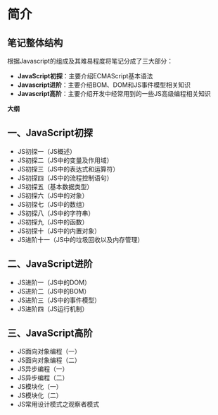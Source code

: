 # 简介

## 笔记整体结构
根据Javascript的组成及其难易程度将笔记分成了三大部分：
- **JavaScript初探**：主要介绍ECMAScript基本语法
- **Javascript进阶**：主要介绍BOM、DOM和JS事件模型相关知识
- **Javascript高阶**：主要介绍开发中经常用到的一些JS高级编程相关知识

**大纲**   
## 一、JavaScript初探
- JS初探一（JS概述）
- JS初探二（JS中的变量及作用域）
- JS初探三（JS中的表达式和运算符）
- JS初探四（JS中的流程控制语句）
- JS初探五（基本数据类型）
- JS初探六（JS中的对象）
- JS初探七（JS中的数组）
- JS初探八（JS中的字符串）
- JS初探九（JS中的函数）
- JS初探十（JS中的内置对象）
- JS进阶十一（JS中的垃圾回收以及内存管理）
## 二、JavaScript进阶
- JS进阶一（JS中的DOM）
- JS进阶二（JS中的BOM）
- JS进阶三（JS中的事件模型）
- JS进阶四（JS运行机制）
## 三、JavaScript高阶
- JS面向对象编程（一）
- JS面向对象编程（二）
- JS异步编程（一）
- JS异步编程（二）
- JS模块化（一）
- JS模块化（二）
- JS常用设计模式之观察者模式
